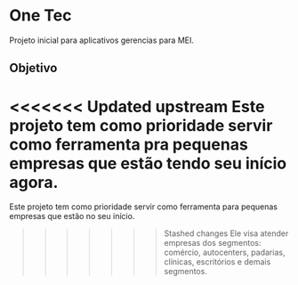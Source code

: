 # One Tec

Projeto inicial para aplicativos gerencias para MEI.

## Objetivo 

<<<<<<< Updated upstream
Este projeto tem como prioridade servir como ferramenta pra pequenas empresas que estão tendo seu início agora.
=======
Este projeto tem como prioridade servir como ferramenta para pequenas empresas que estão no seu início.
>>>>>>> Stashed changes
Ele visa atender empresas dos segmentos: comércio, autocenters, padarias, clínicas, escritórios e demais segmentos.
